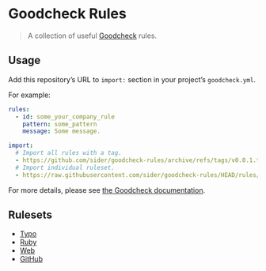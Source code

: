 # Goodcheck Rules

> A collection of useful [Goodcheck](https://github.com/sider/goodcheck) rules.

## Usage

Add this repository’s URL to `import:` section in your project’s `goodcheck.yml`.

For example:

```yaml
rules:
  - id: some_your_company_rule
    pattern: some_pattern
    message: Some message.

import:
  # Import all rules with a tag.
  - https://github.com/sider/goodcheck-rules/archive/refs/tags/v0.0.1.tar.gz
  # Import individual ruleset.
  - https://raw.githubusercontent.com/sider/goodcheck-rules/HEAD/rules/typo.yml
```

For more details, please see [the Goodcheck documentation](https://github.com/sider/goodcheck#importing-rules).

## Rulesets

- [Typo](rules/typo.yml)
- [Ruby](rules/ruby.yml)
- [Web](rules/web.yml)
- [GitHub](rules/github.yml)
